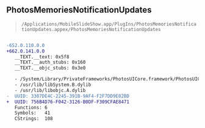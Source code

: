 ## PhotosMemoriesNotificationUpdates

> `/Applications/MobileSlideShow.app/PlugIns/PhotosMemoriesNotificationUpdates.appex/PhotosMemoriesNotificationUpdates`

```diff

-652.0.110.0.0
+662.0.141.0.0
   __TEXT.__text: 0x5f8
   __TEXT.__auth_stubs: 0x160
   __TEXT.__objc_stubs: 0x3e0

   - /System/Library/PrivateFrameworks/PhotosUICore.framework/PhotosUICore
   - /usr/lib/libSystem.B.dylib
   - /usr/lib/libobjc.A.dylib
-  UUID: 3307DE4C-2245-391B-9AF4-F2F7DD9E02BD
+  UUID: 756B4D76-F042-3126-B0DF-F309CFAE8471
   Functions: 6
   Symbols:   41
   CStrings:  108

```
